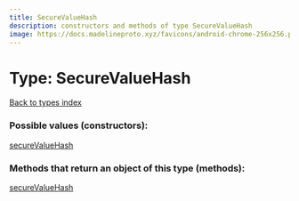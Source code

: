 ```yaml
---
title: SecureValueHash
description: constructors and methods of type SecureValueHash
image: https://docs.madelineproto.xyz/favicons/android-chrome-256x256.png
---
```

# Type: SecureValueHash
[Back to types index](index.md)



### Possible values (constructors):

[secureValueHash](../constructors/secureValueHash.md)  



### Methods that return an object of this type (methods):



[secureValueHash](../constructors/secureValueHash.md)  

